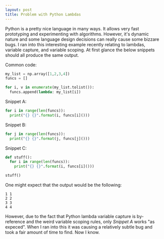 ```yaml
---
layout: post
title: Problem with Python Lambdas
---
```


Python is a pretty nice language in many ways. It allows very fast prototyping and experimenting with algorithms. However, it's dynamic nature
and some language design decisions can really cause some bizzare bugs. I ran into this interesting example recently relating to lambdas, variable
capture, and variable scoping. At first glance the below snippets should all produce the same output.

Common code:

```python
my_list = np.array([1,2,3,4])
funcs = []

for i, v in enumerate(my_list.tolist()):
  funcs.append(lambda: my_list[i])
```

Snippet A:

```python
for i in range(len(funcs)):
  print("{} {}".format(i, funcs[i]()))
```

Snippet B:

```python
for j in range(len(funcs)):
  print("{} {}".format(j, funcs[j]()))
```

Snippet C:

```python
def stuff():
  for i in range(len(funcs)):
    print("{} {}".format(i, funcs[i]()))

stuff()
```

One might expect that the output would be the following:
```
1 1
2 2
3 3
4 4
```

However, due to the fact that Python lambda variable capture is by-reference and the weird variable scoping rules, only *Snippet A* works "as expeced".
When I ran into this it was causing a relatively subtle bug and took a fair amount of time to find. Now I know.

